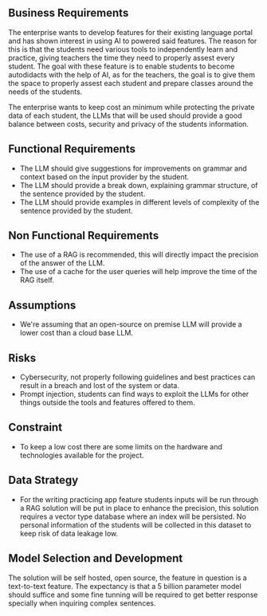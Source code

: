 ## Business Requirements

The enterprise wants to develop features for their existing language portal and has shown interest in using AI to powered said features. The reason for this is that the students need various tools to independently learn and practice, giving teachers the time they need to properly assest every student. The goal with these feature is to enable students to become autodidacts with the help of AI, as for the teachers, the goal is to give them the space to properly assest each student and prepare classes around the needs of the students. 

The enterprise wants to keep cost an minimum while protecting the private data of each student, the LLMs that will be used should provide a good balance between costs, security and privacy of the students information.

## Functional Requirements

- The LLM should give suggestions for improvements on grammar and context based on the input provider by the student.
- The LLM should provide a break down, explaining grammar structure, of the sentence provided by the student.
- The LLM should provide examples in different levels of complexity  of the sentence provided by the student.

## Non Functional Requirements

- The use of a RAG is recommended, this will directly impact the precision of the answer of the LLM.
- The use of a cache for the user queries will help improve the time of the RAG itself.

## Assumptions

- We're assuming that an open-source on premise LLM will provide a lower cost than a cloud base LLM.

## Risks

- Cybersecurity, not properly following guidelines and best practices can result in a breach and lost of the system or data.
- Prompt injection, students can find ways to exploit the LLMs for other things outside the tools and features offered to them.

## Constraint

- To keep a low cost there are some limits on the hardware and technologies available for the project.

## Data Strategy

- For the writing practicing app feature students inputs will be run through a RAG solution will be put in place to enhance the precision, this solution requires a vector type database where an index will be persisted. No personal information of the students will be collected in this dataset to keep risk of data leakage low.

## Model Selection and Development

The solution will be self hosted, open source, the feature in question is a text-to-text feature. The expectancy is that a 5 billion parameter model should suffice and some fine tunning will be required to get better response specially when inquiring complex sentences.

